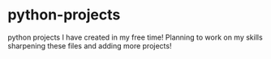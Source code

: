 # python-projects
python projects I have created in my free time! Planning to work on my skills sharpening these files and adding more projects!
